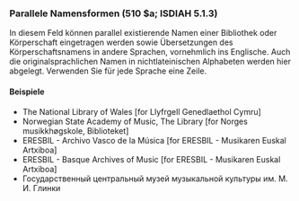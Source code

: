 ### Parallele Namensformen (510 $a; ISDIAH 5.1.3)

In diesem Feld können parallel existierende Namen einer Bibliothek oder Körperschaft eingetragen werden sowie Übersetzungen des Körperschaftsnamens in andere Sprachen, vornehmlich ins Englische. Auch die originalsprachlichen Namen in nichtlateinischen Alphabeten werden hier abgelegt. Verwenden Sie für jede Sprache eine Zeile.

#### Beispiele  
- The National Library of Wales [for Llyfrgell Genedlaethol Cymru]  
- Norwegian State Academy of Music, The Library [for Norges musikkhøgskole, Biblioteket]  
- ERESBIL - Archivo Vasco de la Música [for ERESBIL - Musikaren Euskal Artxiboa]  
- ERESBIL - Basque Archives of Music [for ERESBIL - Musikaren Euskal Artxiboa]  
- Государственный центральный музей музыкальной культуры им. М. И. Глинки

